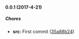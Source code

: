 #### 0.0.1 (2017-4-21)

##### Chores

* **src:** First commit ([35a88b24](https://github.com/lgaticaq/c3-exporter/commit/35a88b24dbf22806ae2d0a6a032e3b4241915d16))

